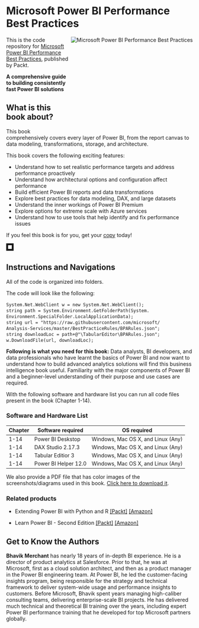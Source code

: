 # Microsoft Power BI Performance Best Practices

<a href="https://www.packtpub.com/product/microsoft-power-bi-performance-best-practices/9781801076449?utm_source=github&utm_medium=repository&utm_campaign=9781801076449"><img src="https://static.packt-cdn.com/products/9781801076449/cover/smaller" alt="Microsoft Power BI Performance Best Practices" height="256px" align="right"></a>

This is the code repository for [Microsoft Power BI Performance Best Practices](https://www.packtpub.com/product/microsoft-power-bi-performance-best-practices/9781801076449?utm_source=github&utm_medium=repository&utm_campaign=9781801076449), published by Packt.

**A comprehensive guide to building consistently fast Power BI solutions**

## What is this book about?
This book comprehensively covers every layer of Power BI, from the report canvas to data modeling, transformations, storage, and architecture.

This book covers the following exciting features: 
* Understand how to set realistic performance targets and address performance proactively
* Understand how architectural options and configuration affect performance
* Build efficient Power BI reports and data transformations
* Explore best practices for data modeling, DAX, and large datasets
* Understand the inner workings of Power BI Premium
* Explore options for extreme scale with Azure services
* Understand how to use tools that help identify and fix performance issues

If you feel this book is for you, get your [copy](https://www.amazon.com/dp/B09NC5XJ6D) today!

<a href="https://www.packtpub.com/?utm_source=github&utm_medium=banner&utm_campaign=GitHubBanner"><img src="https://raw.githubusercontent.com/PacktPublishing/GitHub/master/GitHub.png" 
alt="https://www.packtpub.com/" border="5" /></a>


## Instructions and Navigations
All of the code is organized into folders.

The code will look like the following:
```
System.Net.WebClient w = new System.Net.WebClient();
string path = System.Environment.GetFolderPath(System.
Environment.SpecialFolder.LocalApplicationData);
string url = "https://raw.githubusercontent.com/microsoft/
Analysis-Services/master/BestPracticeRules/BPARules.json";
string downloadLoc = path+@"\TabularEditor\BPARules.json";
w.DownloadFile(url, downloadLoc);
```

**Following is what you need for this book:**
Data analysts, BI developers, and data professionals who have learnt the basics of Power BI and now want to understand how to build advanced analytics solutions will find this business intelligence book useful. 
Familiarity with the major components of Power BI and a beginner-level understanding of their purpose and use cases are required.

With the following software and hardware list you can run all code files present in the book (Chapter 1-14).

### Software and Hardware List


| Chapter  | Software required                    | OS required                        |
| -------- | ------------------------------------ | -----------------------------------|
| 1-14	   | Power BI Deskstop                    | Windows, Mac OS X, and Linux (Any) |
| 1-14	   | DAX Studio 2.17.3                    | Windows, Mac OS X, and Linux (Any) |
| 1-14	   | Tabular Editior 3                    | Windows, Mac OS X, and Linux (Any) |
| 1-14     | Power BI Helper 12.0                 | Windows, Mac OS X, and Linux (Any) |


We also provide a PDF file that has color images of the screenshots/diagrams used in this book. [Click here to download it](https://static.packt-cdn.com/downloads/9781801076449_ColorImages.pdf).


### Related products <Other books you may enjoy>
* Extending Power BI with Python and R [[Packt]](https://www.packtpub.com/product/extending-power-bi-with-python-and-r/9781801078207?utm_source=github&utm_medium=repository&utm_campaign=9781801078207) [[Amazon]](https://www.amazon.com/dp/B09CQ5G53Y)

* Learn Power BI - Second Edition [[Packt]](https://www.packtpub.com/product/learn-power-bi-second-edition/9781801811958?utm_source=github&utm_medium=repository&utm_campaign=9781801811958) [[Amazon]](https://www.amazon.com/dp/B09K4479P2)

## Get to Know the Authors
**Bhavik Merchant**
has nearly 18 years of in-depth BI experience. He is a director of
product analytics at Salesforce. Prior to that, he was at Microsoft, first as a cloud solution
architect, and then as a product manager in the Power BI engineering team. At Power
BI, he led the customer-facing insights program, being responsible for the strategy and
technical framework to deliver system-wide usage and performance insights to customers.
Before Microsoft, Bhavik spent years managing high-caliber consulting teams, delivering
enterprise-scale BI projects. He has delivered much technical and theoretical BI training
over the years, including expert Power BI performance training that he developed for top
Microsoft partners globally.
